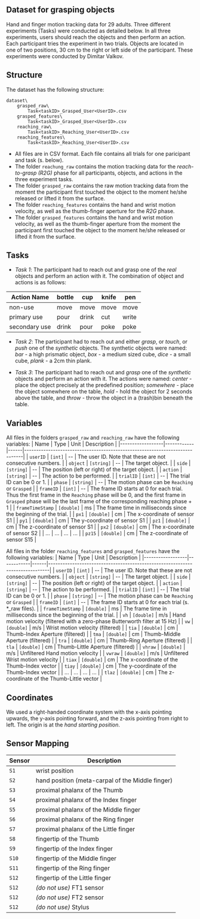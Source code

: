 ## Dataset for grasping objects
Hand and finger motion tracking data for 29 adults. Three different experiments (Tasks) were conducted as detailed below. In all three experiments, users should reach the objects and then perform an action.
Each participant tries the experiment in two trials. Objects are located in one of two positions, 30 cm to the right or left side of the participant.
These experiments were conducted by Dimitar Valkov.

## Structure
The dataset has the following structure:

    dataset\
	    grasped_raw\
		    Task<taskID>_Grasped_User<UserID>.csv
		grasped_features\
		    Task<taskID>_Grasped_User<UserID>.csv
	    reaching_raw\
		    Task<taskID>_Reaching_User<UserID>.csv
	    reaching_features\
		    Task<taskID>_Reaching_User<UserID>.csv

- All files are in CSV format. Each file contains all trials for one paricipant and task (s. below).
- The folder `reachung_raw` contains the motion tracking data for the *reach-to-grasp (R2G)* phase for all participants, objects, and actions in the three experiment tasks.
- The folder `grasped_raw` contains the raw motion tracking data from the moment the participant first touched the object to the moment he/she released or lifted it from the surface.
- The folder `reaching_features` contains the hand and wrist motion velocity, as well as the thumb-finger aperture for the *R2G* phase.
- The folder `grasped_features` contains the hand and wrist motion velocity, as well as the thumb-finger aperture from the moment the participant first touched the object to the moment he/she released or lifted it from the surface.

## Tasks
- *Task 1*: The participant had to reach out and grasp one of the *real* objects and perform an action with it. The combination of object and actions is as follows:

| Action Name     | bottle     | cup   | knife | pen   |
|-----------------|------------|-------|-------|-------|
| non-use         | move       | move  | move  | move  |
| primary use     | pour       | drink | cut   | write |
| secondary use   | drink      | pour  | poke  | poke  |

- *Task 2*: The participant had to reach out and either *grasp*, or *touch*, or *push* one of the *synthetic* objects. The synthetic objects were named: *bar* - a high prismatic object, *box* - a medium sized cube, *dice* - a small cube, *plank* - a 2cm thin plank.

- *Task 3*: The participant had to reach out and *grasp* one of the *synthetic* objects and perform an action with it. The actions were named: *center* - place the object precisely at the predefined position; *somewhere* - place the object somewhere on the table, *hold* - hold the object for 2 seconds above the table, and *throw* - throw the object in a (trash)bin beneath the table.

## Variables
All files in the folders `grasped_raw` and `reaching_raw` have the following variables:
| Name             | Type       | Unit | Description                                                                 |
|------------------|------------|------|-----------------------------------------------------------------------------|
| `userID`         | `[int]`    |  --  | The user ID. Note that these are not consecutive numbers.                   |
| `object`         | `[string]` |  --  | The target object.                                                          |
| `side`           | `[string]` |  --  | The position (left or right) of the target object.                          |
| `action`         | `[string]` |  --  | The action to be performed.                                                 |
| `trialID`        | `[int]`    |  --  | The trial ID can be 0 or 1.                                                 |
| `phase`          | `[string]` |  --  | The motion phase can be `Reaching` or `Grasped`                             |
| `frameID`        | `[int]`    |  --  | The frame ID starts at 0 for each trial. Thus the first frame in the `Reaching` phase will be 0, and the first frame in `Grasped` phase will be the last frame of the corresponding reaching phase + 1                    |
| `frameTimeStamp` | `[double]` |  ms  | The frame time in milliseconds since the beginning of the trial.            |
| `px1`            | `[double]` |  cm  | The x-coordinate of sensor S1                                               |
| `py1`            | `[double]` |  cm  | The y-coordinate of sensor S1                                               |
| `pz1`            | `[double]` |  cm  | The z-coordinate of sensor S1                                               |
| `px2`            | `[double]` |  cm  | The x-coordinate of sensor S2                                               |
|       ...        |     ...    |  ... | ...                                                                         |
| `pz15`           | `[double]` |  cm  | The z-coordinate of sensor S15                                              |

All files in the folder `reaching_features` and `grasped_features` have the following variables:
| Name             | Type       | Unit | Description                                                                  |
|------------------|------------|------|------------------------------------------------------------------------------|
| `userID`         | `[int]`    |  --  | The user ID. Note that these are not consecutive numbers.                    |
| `object`         | `[string]` |  --  | The target object.                                                           |
| `side`           | `[string]` |  --  | The position (left or right) of the target object.                           |
| `action`         | `[string]` |  --  | The action to be performed.                                                  |
| `trialID`        | `[int]`    |  --  | The trial ID can be 0 or 1.                                                  |
| `phase`          | `[string]` |  --  | The motion phase can be `Reaching` or `Grasped`                              |
| `frameID`        | `[int]`    |  --  | The frame ID starts at 0 for each trial (s. *_raw files).                    |
| `frameTimeStamp` | `[double]` |  ms  | The frame time in milliseconds since the beginning of the trial.             |
| `vh`             | `[double]` |  m/s | Hand motion velocity (filtered with a zero-phase Butterworth filter at 15 Hz) |
| `vw`             | `[double]` |  m/s | Wrist motion velocity (filtered)                                             |
| `tia`            | `[double]` |  cm  | Thumb-Index Aperture (filtered)                                              |
| `tma`            | `[double]` |  cm  | Thumb-Middle Aperture (filtered)                                             |
| `tra`            | `[double]` |  cm  | Thumb-Ring Aperture (filtered)                                               |
| `tla`            | `[double]` |  cm  | Thumb-Little Aperture (filtered)                                             |
| `vhraw`          | `[double]` |  m/s | Unfiltered Hand motion velocity                                              |
| `vwraw`          | `[double]` |  m/s | Unfiltered Wrist motion velocity                                             |
| `tiax`           | `[double]` |  cm  | The x-coordinate of the Thumb-Index vector                                   |
| `tiay`           | `[double]` |  cm  | The y-coordinate of the Thumb-Index vector                                   |
|       ...        |     ...    |  ... | ...                                                                          |
| `tlaz`           | `[double]` |  cm  | The z-coordinate of the Thumb-Little vector                                  |

## Coordinates
We used a right-handed coordinate system with the x-axis pointing upwards, the y-axis pointing forward, and the z-axis pointing from right to left. The origin is at the *hand starting position*.

## Sensor Mapping

| Sensor | Description                                           |
|--------|-------------------------------------------------------|
| `S1`   | wrist position                                        |
| `S2`   | hand position (meta-carpal of the Middle finger)      |
| `S3`   | proximal phalanx of the Thumb                         |
| `S4`   | proximal phalanx of the Index finger                  |
| `S5`   | proximal phalanx of the Middle finger                 |
| `S6`   | proximal phalanx of the Ring finger                   |
| `S7`   | proximal phalanx of the Little finger                 |
| `S8`   | fingertip of the Thumb                                |
| `S9`   | fingertip of the Index finger                         |
| `S10`  | fingertip of the Middle finger                        |
| `S11`  | fingertip of the Ring finger                          |
| `S12`  | fingertip of the Little finger                        |
| `S12`  | *(do not use)* FT1 sensor                             |
| `S12`  | *(do not use)* FT2 sensor                             |
| `S12`  | *(do not use)* Stylus                                 |


